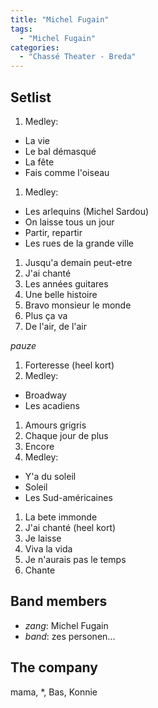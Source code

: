 ```yaml
---
title: "Michel Fugain"
tags:
  - "Michel Fugain"
categories:
  - "Chassé Theater - Breda"
---
```

Setlist
-------
1. Medley:
  * La vie
  * Le bal démasqué
  * La fête
  * Fais comme l'oiseau
1. Medley:
  * Les arlequins (Michel Sardou)
  * On laisse tous un jour
  * Partir, repartir
  * Les rues de la grande ville
1. Jusqu'a demain peut-etre
1. J'ai chanté
1. Les années guitares
1. Une belle histoire
1. Bravo monsieur le monde
1. Plus ça va
1. De l'air, de l'air

_pauze_

1. Forteresse (heel kort)
1. Medley:
  * Broadway
  * Les acadiens
1. Amours grigris
1. Chaque jour de plus
1. Encore
1. Medley:
  * Y'a du soleil
  * Soleil
  * Les Sud-américaines
1. La bete immonde
1. J'ai chanté (heel kort)
1. Je laisse
1. Viva la vida
1. Je n'aurais pas le temps
1. Chante

Band members
------------
* _zang_: Michel Fugain
* _band_: zes personen...

The company
-----------
mama, *, Bas, Konnie
